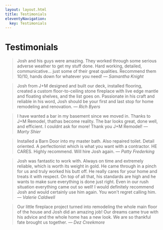 ```yaml
---
layout: layout.html
title: Testimonials
eleventyNavigation:
  key: Testimonials
---
```


<div class="container">
  <div class="eyebrow"></div>
  <h1>Testimonials</h1>

  <blockquote>
    Josh and his guys were amazing. They worked through some serious adverse weather to get my stuff done. Hard working, detailed, communicative... just some of their great qualities.   Recommend them 10/10, hands down for whatever you need!
    <cite>— Samantha Knight</cite>
  </blockquote>

  <blockquote>
    Josh from J+M designed and built our deck, installed flooring, created a custom floor-to-ceiling stone fireplace with live edge mantle and floating shelves, and the list goes on. Passionate in his craft and reliable in his word, Josh should be your first and last stop for home remodeling and renovation.
    <cite>— Rich Byers</cite>
  </blockquote>

  <blockquote>
    I have wanted a bar in my basement since we moved in. Thanks to J+M Remodel, thathas become reality. The bar looks great, done well, and efficient. I couldnt ask for more! Thank you J+M Remodel!
    <cite>— Marty Shier</cite>
  </blockquote>

  <blockquote>
    Installed a Barn Door into my master bath. Also repaired toilet. Detail oriented. A perfectionist which is what you want with a contractor. HE CARES. Highly recommend. Will hire Josh again.
    <cite>— Patty Frederking</cite>
  </blockquote>

  <blockquote>
    Josh was fantastic to work with. Always on time and extremely reliable, which is worth its weight in gold. He came through in a pinch for us and truly worked his butt off. He really cares for your home and treats it with respect. On top of all that, his standards are high and he wants to make sure everything is done just right. Even in our rush situation everything came out so well! I would definitely recommend Josh and would certainly use him again. You won't regret calling him.
    <cite>— Valerie Caldwell</cite>
  </blockquote>

  <blockquote>
    Our little fireplace project turned into remodeling the whole main floor of the house and Josh did an amazing job! Our dreams came true with his advice and the whole home has a new look. We are so thankful fate brought us together.
    <cite>— Dez Creekmore</cite>
  </blockquote>
</div>
